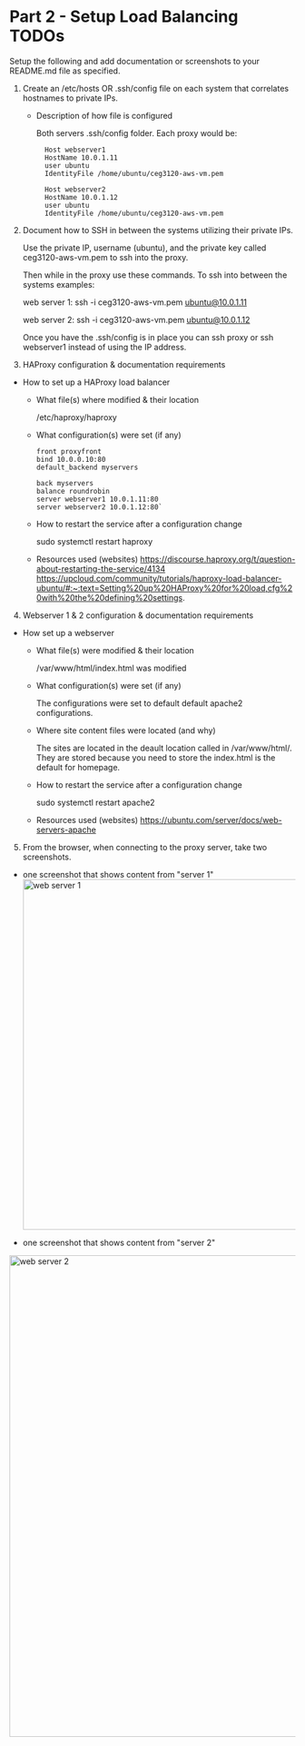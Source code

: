 # Part 2 - Setup Load Balancing TODOs
Setup the following and add documentation or screenshots to your README.md file as specified.

1. Create an /etc/hosts OR .ssh/config file on each system that correlates hostnames to private IPs.
    - Description of how file is configured
    
      Both servers .ssh/config folder. Each proxy would be:
      
            Host webserver1
            HostName 10.0.1.11
            user ubuntu
            IdentityFile /home/ubuntu/ceg3120-aws-vm.pem

            Host webserver2
            HostName 10.0.1.12
            user ubuntu
            IdentityFile /home/ubuntu/ceg3120-aws-vm.pem

2. Document how to SSH in between the systems utilizing their private IPs.

    Use the private IP, username (ubuntu), and the private key called ceg3120-aws-vm.pem to ssh into the proxy.
    
    Then while in the proxy use these commands. 
    To ssh into between the systems examples:
    
    web server 1: ssh -i ceg3120-aws-vm.pem ubuntu@10.0.1.11
    
    web server 2: ssh -i ceg3120-aws-vm.pem ubuntu@10.0.1.12
    
    Once you have the .ssh/config is in place you can ssh proxy or ssh webserver1 instead of using the IP address.


3. HAProxy configuration & documentation requirements
- How to set up a HAProxy load balancer
  - What file(s) where modified & their location
  
    /etc/haproxy/haproxy
    
  - What configuration(s) were set (if any)
  
        front proxyfront
        bind 10.0.0.10:80
        default_backend myservers

        back myservers
        balance roundrobin
        server webserver1 10.0.1.11:80
        server webserver2 10.0.1.12:80`
 
 
  - How to restart the service after a configuration change
  
    sudo systemctl restart haproxy
    
  - Resources used (websites)
    https://discourse.haproxy.org/t/question-about-restarting-the-service/4134
    https://upcloud.com/community/tutorials/haproxy-load-balancer-ubuntu/#:~:text=Setting%20up%20HAProxy%20for%20load,cfg%20with%20the%20defining%20settings.


4. Webserver 1 & 2 configuration & documentation requirements
- How set up a webserver
  - What file(s) were modified & their location
  
    /var/www/html/index.html was modified
    
  - What configuration(s) were set (if any)
  
     The configurations were set to default default apache2 configurations.
     
  - Where site content files were located (and why)
  
    The sites are located in the deault location called in /var/www/html/. 
    They are stored because you need to store the index.html is the default for homepage.
 
  - How to restart the service after a configuration change
  
    sudo systemctl restart apache2
    
  - Resources used (websites)
    https://ubuntu.com/server/docs/web-servers-apache
    
5. From the browser, when connecting to the proxy server, take two screenshots.
  - one screenshot that shows content from "server 1"
    <img width="618" alt="web server 1" src="https://user-images.githubusercontent.com/56359938/158195600-6f66c2f2-425b-4cd3-a02c-48661b78b106.png">


  - one screenshot that shows content from "server 2"
  <img width="849" alt="web server 2" src="https://user-images.githubusercontent.com/56359938/158195639-ae06e23a-c486-41e7-ada7-c809368869f9.png">



